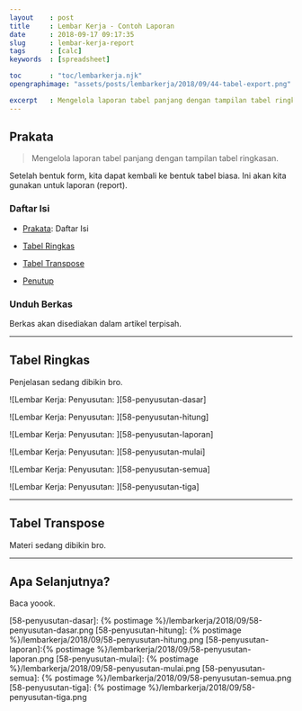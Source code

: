```yaml
---
layout    : post
title     : Lembar Kerja - Contoh Laporan
date      : 2018-09-17 09:17:35
slug      : lembar-kerja-report
tags      : [calc]
keywords  : [spreadsheet]

toc       : "toc/lembarkerja.njk"
opengraphimage: "assets/posts/lembarkerja/2018/09/44-tabel-export.png"

excerpt   : Mengelola laporan tabel panjang dengan tampilan tabel ringkasan.
---
```


<a name="prakata"></a>

## Prakata

> Mengelola laporan tabel panjang dengan tampilan tabel ringkasan.

Setelah bentuk form, kita dapat kembali ke bentuk tabel biasa.
Ini akan kita gunakan untuk laporan (report).

### Daftar Isi

* [Prakata](#prakata): Daftar Isi

* [Tabel Ringkas](#ringkas)

* [Tabel Transpose](#transpose)

* [Penutup](#penutup)

### Unduh Berkas

Berkas akan disediakan dalam artikel terpisah.

-- -- --

<a name="ringkas"></a>

## Tabel Ringkas

Penjelasan sedang dibikin bro.

![Lembar Kerja: Penyusutan: ][58-penyusutan-dasar]

![Lembar Kerja: Penyusutan: ][58-penyusutan-hitung]

![Lembar Kerja: Penyusutan: ][58-penyusutan-laporan]

![Lembar Kerja: Penyusutan: ][58-penyusutan-mulai]

![Lembar Kerja: Penyusutan: ][58-penyusutan-semua]

![Lembar Kerja: Penyusutan: ][58-penyusutan-tiga]

-- -- --

<a name="transpose"></a>

## Tabel Transpose

Materi sedang dibikin bro.

-- -- --

<a name="selanjutnya"></a>

## Apa Selanjutnya?

Baca yoook.

[//]: <> ( -- -- -- links below -- -- -- )


[58-penyusutan-dasar]:  {% postimage %}/lembarkerja/2018/09/58-penyusutan-dasar.png
[58-penyusutan-hitung]: {% postimage %}/lembarkerja/2018/09/58-penyusutan-hitung.png
[58-penyusutan-laporan]:{% postimage %}/lembarkerja/2018/09/58-penyusutan-laporan.png
[58-penyusutan-mulai]:  {% postimage %}/lembarkerja/2018/09/58-penyusutan-mulai.png
[58-penyusutan-semua]:  {% postimage %}/lembarkerja/2018/09/58-penyusutan-semua.png
[58-penyusutan-tiga]:   {% postimage %}/lembarkerja/2018/09/58-penyusutan-tiga.png
